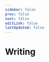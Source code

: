```yaml
---
sidebar: false
prev: false
next: false
editLink: false
lastUpdated: false
---
```


# Writing

<PostArchive />

